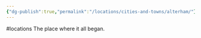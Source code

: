 ```yaml
---
{"dg-publish":true,"permalink":"/locations/cities-and-towns/alterham/"}
---
```


#locations
The place where it all began.